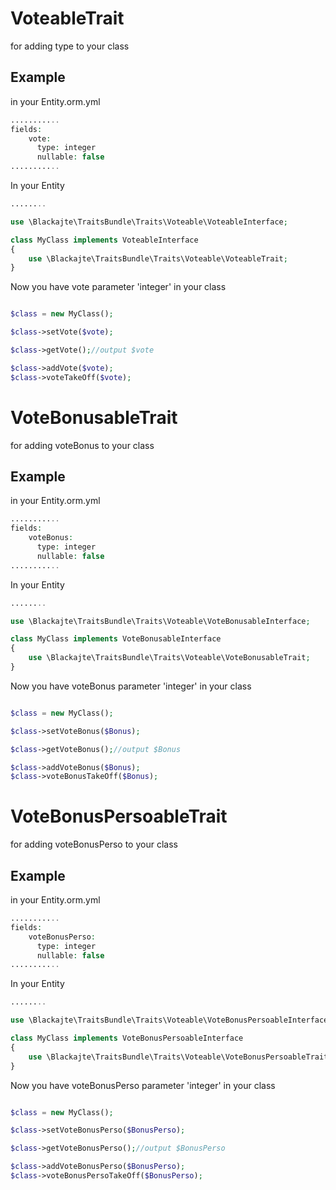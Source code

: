VoteableTrait
===================

for adding type to your class

Example
-------
in your Entity.orm.yml
```php
...........
fields:
    vote:
      type: integer
      nullable: false
...........
```

In your Entity
```php
........

use \Blackajte\TraitsBundle\Traits\Voteable\VoteableInterface;

class MyClass implements VoteableInterface
{
	use \Blackajte\TraitsBundle\Traits\Voteable\VoteableTrait;
}

```

Now you have vote parameter 'integer' in your class
```php

$class = new MyClass();

$class->setVote($vote);

$class->getVote();//output $vote

$class->addVote($vote);
$class->voteTakeOff($vote);

```


VoteBonusableTrait
===================

for adding voteBonus to your class

Example
-------
in your Entity.orm.yml
```php
...........
fields:
    voteBonus:
      type: integer
      nullable: false
...........
```

In your Entity
```php
........

use \Blackajte\TraitsBundle\Traits\Voteable\VoteBonusableInterface;

class MyClass implements VoteBonusableInterface
{
	use \Blackajte\TraitsBundle\Traits\Voteable\VoteBonusableTrait;
}

```

Now you have voteBonus parameter 'integer' in your class
```php

$class = new MyClass();

$class->setVoteBonus($Bonus);

$class->getVoteBonus();//output $Bonus

$class->addVoteBonus($Bonus);
$class->voteBonusTakeOff($Bonus);

```


VoteBonusPersoableTrait
===================

for adding voteBonusPerso to your class

Example
-------
in your Entity.orm.yml
```php
...........
fields:
    voteBonusPerso:
      type: integer
      nullable: false
...........
```

In your Entity
```php
........

use \Blackajte\TraitsBundle\Traits\Voteable\VoteBonusPersoableInterface;

class MyClass implements VoteBonusPersoableInterface
{
	use \Blackajte\TraitsBundle\Traits\Voteable\VoteBonusPersoableTrait;
}

```

Now you have voteBonusPerso parameter 'integer' in your class
```php

$class = new MyClass();

$class->setVoteBonusPerso($BonusPerso);

$class->getVoteBonusPerso();//output $BonusPerso

$class->addVoteBonusPerso($BonusPerso);
$class->voteBonusPersoTakeOff($BonusPerso);

```